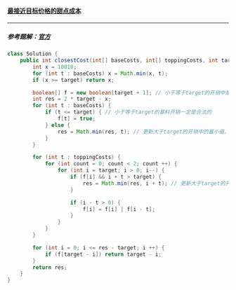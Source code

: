 #### <a href="https://leetcode.cn/problems/closest-dessert-cost/">最接近目标价格的甜点成本</a>

-----------

##### 参考题解：[官方](https://leetcode.cn/problems/closest-dessert-cost/solution/zui-jie-jin-mu-biao-jie-ge-de-tian-dian-2ck06/)

```java
class Solution {
    public int closestCost(int[] baseCosts, int[] toppingCosts, int target) {
        int x = 10010;
        for (int t : baseCosts) x = Math.min(x, t);
        if (x >= target) return x;

        boolean[] f = new boolean[target + 1]; // 小于等于target的开销中是否合法
        int res = 2 * target - x;
        for (int t : baseCosts) {
            if (t <= target) { // 小于等于target的基料开销一定是合法的
                f[t] = true;
            } else {
                res = Math.min(res, t); // 更新大于target的开销中的最小值，因为如果最接近target的值是大于target的，那么就不需要算配料了（开销一定是递增的）
            }
        }

        for (int t : toppingCosts) {
            for (int count = 0; count < 2; count ++) {
                for (int i = target; i > 0; i--) {
                    if (f[i] && i + t > target) {
                        res = Math.min(res, i + t); // 更新大于target的开销中的最小值
                    }

                    if (i - t > 0) {
                        f[i] = f[i] | f[i - t];
                    }
                }
            }
        }

        for (int i = 0; i <= res - target; i ++) {
            if (f[target - i]) return target - i;
        }
        return res;
    }
}
```


